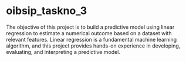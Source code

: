 # oibsip_taskno_3
The objective of this project is to build a predictive model using linear regression to estimate a numerical outcome based on a dataset with relevant features. Linear regression is a fundamental machine learning algorithm, and this project provides hands-on experience in developing, evaluating, and interpreting a predictive model.
